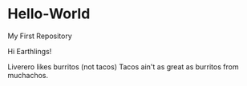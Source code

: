 # Hello-World
My First Repository

Hi Earthlings!

Liverero likes burritos (not tacos)
Tacos ain't as great as burritos from muchachos.

